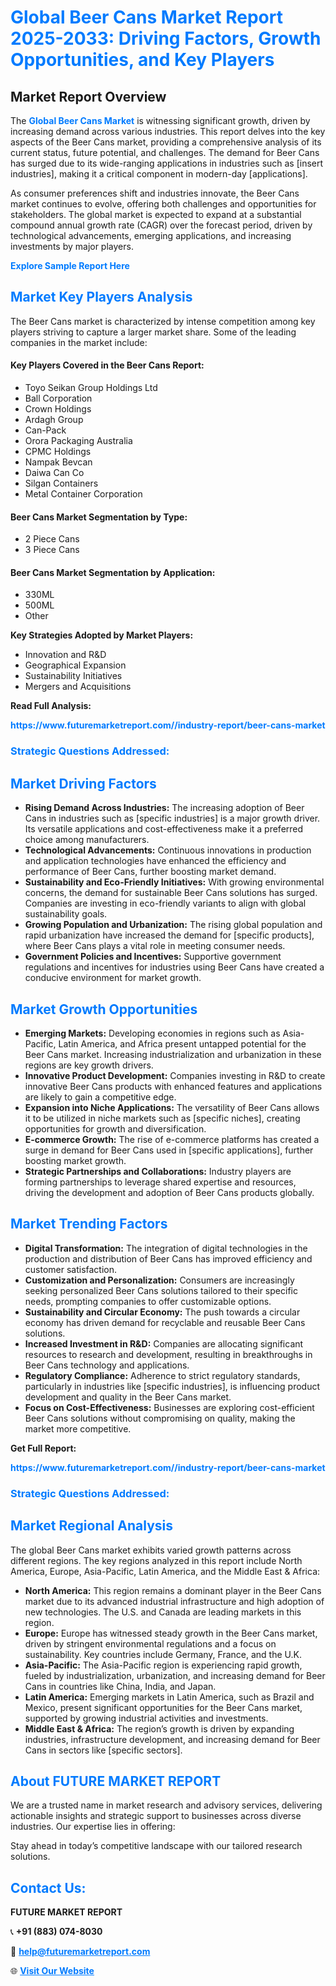 <h1 style="color: #007BFF;">Global Beer Cans Market Report 2025-2033: Driving Factors, Growth Opportunities, and Key Players</h1>

<section id="overview">
<h2>Market Report Overview</h2>
<p>The <a href="https://www.futuremarketreport.com//industry-report/beer-cans-market" style="color: #007BFF; text-decoration: none;"><strong>Global Beer Cans Market</strong></a> is witnessing significant growth, driven by increasing demand across various industries. This report delves into the key aspects of the Beer Cans market, providing a comprehensive analysis of its current status, future potential, and challenges. The demand for Beer Cans has surged due to its wide-ranging applications in industries such as [insert industries], making it a critical component in modern-day [applications].</p>
<p>As consumer preferences shift and industries innovate, the Beer Cans market continues to evolve, offering both challenges and opportunities for stakeholders. The global market is expected to expand at a substantial compound annual growth rate (CAGR) over the forecast period, driven by technological advancements, emerging applications, and increasing investments by major players.</p>
</section>

<section id="overview">
<p><a href="https://www.futuremarketreport.com//request-sample/reportId=60894" style="color: #007BFF; text-decoration: none;"><strong>Explore Sample Report Here</strong></a></p>
</section>

<section id="key-players">
<h2 style="color: #007BFF;">Market Key Players Analysis</h2>
<p>The Beer Cans market is characterized by intense competition among key players striving to capture a larger market share. Some of the leading companies in the market include:</p>
<h4>Key Players Covered in the Beer Cans Report:</h4>
<ul><li>Toyo Seikan Group Holdings Ltd</li><li>Ball Corporation</li><li>Crown Holdings</li><li>Ardagh Group</li><li>Can-Pack</li><li>Orora Packaging Australia</li><li>CPMC Holdings</li><li>Nampak Bevcan</li><li>Daiwa Can Co</li><li>Silgan Containers</li><li>Metal Container Corporation</li></ul>
<h4>Beer Cans Market Segmentation by Type:</h4>
<ul><li>2 Piece Cans</li><li>3 Piece Cans</li></ul>

<h4>Beer Cans Market Segmentation by Application:</h4>
<ul><li>330ML</li><li>500ML</li><li>Other</li></ul>
<p><strong>Key Strategies Adopted by Market Players:</strong></p>
<ul>
<li>Innovation and R&D</li>
<li>Geographical Expansion</li>
<li>Sustainability Initiatives</li>
<li>Mergers and Acquisitions</li>
</ul>
</section>

<section>
<p><strong>Read Full Analysis: </strong></p><a href="https://www.futuremarketreport.com//industry-report/beer-cans-market" style="color: #007BFF; text-decoration: none;"><strong>https://www.futuremarketreport.com//industry-report/beer-cans-market</strong></a>
<h3 style="color: #007BFF;">Strategic Questions Addressed:</h3>
</section>

<section id="driving-factors">
<h2 style="color: #007BFF;">Market Driving Factors</h2>
<ul>
<li><strong>Rising Demand Across Industries:</strong> The increasing adoption of Beer Cans in industries such as [specific industries] is a major growth driver. Its versatile applications and cost-effectiveness make it a preferred choice among manufacturers.</li>
<li><strong>Technological Advancements:</strong> Continuous innovations in production and application technologies have enhanced the efficiency and performance of Beer Cans, further boosting market demand.</li>
<li><strong>Sustainability and Eco-Friendly Initiatives:</strong> With growing environmental concerns, the demand for sustainable Beer Cans solutions has surged. Companies are investing in eco-friendly variants to align with global sustainability goals.</li>
<li><strong>Growing Population and Urbanization:</strong> The rising global population and rapid urbanization have increased the demand for [specific products], where Beer Cans plays a vital role in meeting consumer needs.</li>
<li><strong>Government Policies and Incentives:</strong> Supportive government regulations and incentives for industries using Beer Cans have created a conducive environment for market growth.</li>
</ul>
</section>

<section id="growth-opportunities">
<h2 style="color: #007BFF;">Market Growth Opportunities</h2>
<ul>
<li><strong>Emerging Markets:</strong> Developing economies in regions such as Asia-Pacific, Latin America, and Africa present untapped potential for the Beer Cans market. Increasing industrialization and urbanization in these regions are key growth drivers.</li>
<li><strong>Innovative Product Development:</strong> Companies investing in R&D to create innovative Beer Cans products with enhanced features and applications are likely to gain a competitive edge.</li>
<li><strong>Expansion into Niche Applications:</strong> The versatility of Beer Cans allows it to be utilized in niche markets such as [specific niches], creating opportunities for growth and diversification.</li>
<li><strong>E-commerce Growth:</strong> The rise of e-commerce platforms has created a surge in demand for Beer Cans used in [specific applications], further boosting market growth.</li>
<li><strong>Strategic Partnerships and Collaborations:</strong> Industry players are forming partnerships to leverage shared expertise and resources, driving the development and adoption of Beer Cans products globally.</li>
</ul>
</section>

<section id="trending-factors">
<h2 style="color: #007BFF;">Market Trending Factors</h2>
<ul>
<li><strong>Digital Transformation:</strong> The integration of digital technologies in the production and distribution of Beer Cans has improved efficiency and customer satisfaction.</li>
<li><strong>Customization and Personalization:</strong> Consumers are increasingly seeking personalized Beer Cans solutions tailored to their specific needs, prompting companies to offer customizable options.</li>
<li><strong>Sustainability and Circular Economy:</strong> The push towards a circular economy has driven demand for recyclable and reusable Beer Cans solutions.</li>
<li><strong>Increased Investment in R&D:</strong> Companies are allocating significant resources to research and development, resulting in breakthroughs in Beer Cans technology and applications.</li>
<li><strong>Regulatory Compliance:</strong> Adherence to strict regulatory standards, particularly in industries like [specific industries], is influencing product development and quality in the Beer Cans market.</li>
<li><strong>Focus on Cost-Effectiveness:</strong> Businesses are exploring cost-efficient Beer Cans solutions without compromising on quality, making the market more competitive.</li>
</ul>
</section>

<section>
<p><strong>Get Full Report: </strong></p><a href="https://www.futuremarketreport.com//industry-report/beer-cans-market" style="color: #007BFF; text-decoration: none;"><strong>https://www.futuremarketreport.com//industry-report/beer-cans-market</strong></a>
<h3 style="color: #007BFF;">Strategic Questions Addressed:</h3>
</section>


<section id="regional-analysis">
<h2 style="color: #007BFF;">Market Regional Analysis</h2>
<p>The global Beer Cans market exhibits varied growth patterns across different regions. The key regions analyzed in this report include North America, Europe, Asia-Pacific, Latin America, and the Middle East & Africa:</p>
<ul>
<li><strong>North America:</strong> This region remains a dominant player in the Beer Cans market due to its advanced industrial infrastructure and high adoption of new technologies. The U.S. and Canada are leading markets in this region.</li>
<li><strong>Europe:</strong> Europe has witnessed steady growth in the Beer Cans market, driven by stringent environmental regulations and a focus on sustainability. Key countries include Germany, France, and the U.K.</li>
<li><strong>Asia-Pacific:</strong> The Asia-Pacific region is experiencing rapid growth, fueled by industrialization, urbanization, and increasing demand for Beer Cans in countries like China, India, and Japan.</li>
<li><strong>Latin America:</strong> Emerging markets in Latin America, such as Brazil and Mexico, present significant opportunities for the Beer Cans market, supported by growing industrial activities and investments.</li>
<li><strong>Middle East & Africa:</strong> The region’s growth is driven by expanding industries, infrastructure development, and increasing demand for Beer Cans in sectors like [specific sectors].</li>
</ul>
</section>

<footer>
<h2 style="color: #007BFF;">About FUTURE MARKET REPORT</h2>
<p>We are a trusted name in market research and advisory services, delivering actionable insights and strategic support to businesses across diverse industries. Our expertise lies in offering:</p>

<p>Stay ahead in today’s competitive landscape with our tailored research solutions.</p>

<h2 style="color: #007BFF;">Contact Us:</h2>
<p><strong>FUTURE MARKET REPORT</strong></p>
<p>📞 <strong>+91 (883) 074-8030</strong></p>
<p>📧 <strong><a href="mailto:help@futuremarketreport.com" style="color: #007BFF;">help@futuremarketreport.com</a></strong></p>
<p>🌐 <strong><a href="https://www.futuremarketreport.com/" style="color: #007BFF;">Visit Our Website</a></strong></p>
</footer>